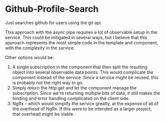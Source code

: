 # Github-Profile-Search
Just searches github for users using the git api.

This approach with the async pipe requires a lot of observable setup in the service.  This could be mitigated in several ways, but I believe that this approach represents the most simple code in the template and component, with the complexity in the service.

Other options would be:

1. A single subscription in the component that then split the resulting object into several observable data points.  This would complicate the component instead of the service.  Since a service might be reused, this is probably not the right way to go.
1. Simply return the http.get and let the component manage the subscription. Since we're returning multiple bits of data, it still makes the binding and error handling complicated on the client side.
1. NgRx - which would simplify the service greatly, at the expense of all of the overhead of NgRx.  If this were to be intended as a larger project, that overhead might be viable.

